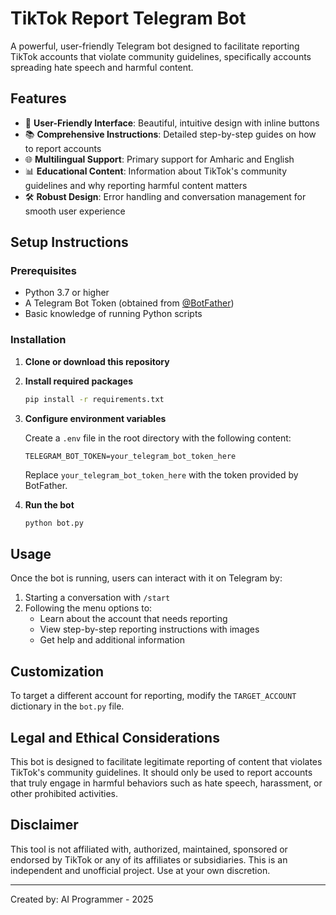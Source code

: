# TikTok Report Telegram Bot

A powerful, user-friendly Telegram bot designed to facilitate reporting TikTok accounts that violate community guidelines, specifically accounts spreading hate speech and harmful content.

## Features

- 🚀 **User-Friendly Interface**: Beautiful, intuitive design with inline buttons
- 📚 **Comprehensive Instructions**: Detailed step-by-step guides on how to report accounts
- 🌐 **Multilingual Support**: Primary support for Amharic and English 
- 📊 **Educational Content**: Information about TikTok's community guidelines and why reporting harmful content matters
- 🛠️ **Robust Design**: Error handling and conversation management for smooth user experience

## Setup Instructions

### Prerequisites

- Python 3.7 or higher
- A Telegram Bot Token (obtained from [@BotFather](https://t.me/BotFather))
- Basic knowledge of running Python scripts

### Installation

1. **Clone or download this repository**

2. **Install required packages**

   ```bash
   pip install -r requirements.txt
   ```

3. **Configure environment variables**

   Create a `.env` file in the root directory with the following content:
   ```
   TELEGRAM_BOT_TOKEN=your_telegram_bot_token_here
   ```
   Replace `your_telegram_bot_token_here` with the token provided by BotFather.

4. **Run the bot**

   ```bash
   python bot.py
   ```

## Usage

Once the bot is running, users can interact with it on Telegram by:

1. Starting a conversation with `/start`
2. Following the menu options to:
   - Learn about the account that needs reporting
   - View step-by-step reporting instructions with images
   - Get help and additional information

## Customization

To target a different account for reporting, modify the `TARGET_ACCOUNT` dictionary in the `bot.py` file.

## Legal and Ethical Considerations

This bot is designed to facilitate legitimate reporting of content that violates TikTok's community guidelines. It should only be used to report accounts that truly engage in harmful behaviors such as hate speech, harassment, or other prohibited activities.

## Disclaimer

This tool is not affiliated with, authorized, maintained, sponsored or endorsed by TikTok or any of its affiliates or subsidiaries. This is an independent and unofficial project. Use at your own discretion.

---

Created by: AI Programmer - 2025
